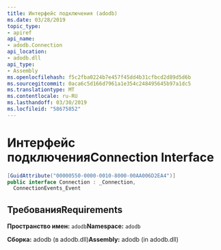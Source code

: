 ```yaml
---
title: Интерфейс подключения (adodb)
ms.date: 03/28/2019
topic_type:
- apiref
api_name:
- adodb.Connection
api_location:
- adodb.dll
api_type:
- Assembly
ms.openlocfilehash: f5c2fba0224b7e457f45dd4b31cfbcd2d89d5d6b
ms.sourcegitcommit: 0aca6c5d166d7961a1e354c248495645b97a1dc5
ms.translationtype: MT
ms.contentlocale: ru-RU
ms.lasthandoff: 03/30/2019
ms.locfileid: "58675852"
---
```

# <a name="connection-interface"></a><span data-ttu-id="27df8-102">Интерфейс подключения</span><span class="sxs-lookup"><span data-stu-id="27df8-102">Connection Interface</span></span>

```csharp
[GuidAttribute("00000550-0000-0010-8000-00AA006D2EA4")]
public interface Connection : _Connection, 
  ConnectionEvents_Event
```

## <a name="requirements"></a><span data-ttu-id="27df8-103">Требования</span><span class="sxs-lookup"><span data-stu-id="27df8-103">Requirements</span></span>

<span data-ttu-id="27df8-104">**Пространство имен:** `adodb`</span><span class="sxs-lookup"><span data-stu-id="27df8-104">**Namespace:** `adodb`</span></span>

<span data-ttu-id="27df8-105">**Сборка:** adodb (в adodb.dll)</span><span class="sxs-lookup"><span data-stu-id="27df8-105">**Assembly:** adodb (in adodb.dll)</span></span>
